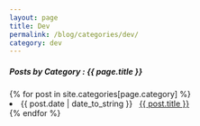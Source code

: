 ```yaml
---
layout: page
title: Dev
permalink: /blog/categories/dev/
category: dev
---
```


<h5> Posts by Category : {{ page.title }} </h5>

<div class="card">
{% for post in site.categories[page.category] %}
 <li class="category-posts"><span>{{ post.date | date_to_string }}</span> &nbsp; <a href="{{ post.url }}">{{ post.title }}</a></li>
{% endfor %}
</div>
